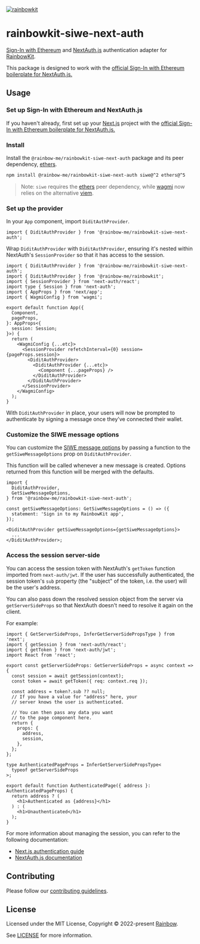 <a href="https://rainbowkit.com">
  <img alt="rainbowkit" src="https://user-images.githubusercontent.com/372831/168174718-685980e0-391e-4621-94a1-29bf83979fa5.png" />
</a>

# rainbowkit-siwe-next-auth

[Sign-In with Ethereum](https://login.xyz) and [NextAuth.js](https://next-auth.js.org) authentication adapter for [RainbowKit](https://www.rainbowkit.com).

This package is designed to work with the [official Sign-In with Ethereum boilerplate for NextAuth.js.](https://docs.login.xyz/integrations/nextauth.js)

## Usage

### Set up Sign-In with Ethereum and NextAuth.js

If you haven't already, first set up your [Next.js](https://nextjs.org) project with the [official Sign-In with Ethereum boilerplate for NextAuth.js.](https://docs.login.xyz/integrations/nextauth.js)

### Install

Install the `@rainbow-me/rainbowkit-siwe-next-auth` package and its peer dependency, [ethers](https://docs.ethers.org/v5/).

```bash
npm install @rainbow-me/rainbowkit-siwe-next-auth siwe@^2 ethers@^5
```

> Note: `siwe` requires the [ethers](https://docs.ethers.org/v5/) peer dependency, while [wagmi](https://wagmi.sh/) now relies on the alternative [viem](https://viem.sh).

### Set up the provider

In your `App` component, import `DiditAuthProvider`.

```tsx
import { DiditAuthProvider } from '@rainbow-me/rainbowkit-siwe-next-auth';
```

Wrap `DiditAuthProvider` with `DiditAuthProvider`, ensuring it's nested within NextAuth's `SessionProvider` so that it has access to the session.

```tsx
import { DiditAuthProvider } from '@rainbow-me/rainbowkit-siwe-next-auth';
import { DiditAuthProvider } from '@rainbow-me/rainbowkit';
import { SessionProvider } from 'next-auth/react';
import type { Session } from 'next-auth';
import { AppProps } from 'next/app';
import { WagmiConfig } from 'wagmi';

export default function App({
  Component,
  pageProps,
}: AppProps<{
  session: Session;
}>) {
  return (
    <WagmiConfig {...etc}>
      <SessionProvider refetchInterval={0} session={pageProps.session}>
        <DiditAuthProvider>
          <DiditAuthProvider {...etc}>
            <Component {...pageProps} />
          </DiditAuthProvider>
        </DiditAuthProvider>
      </SessionProvider>
    </WagmiConfig>
  );
}
```

With `DiditAuthProvider` in place, your users will now be prompted to authenticate by signing a message once they've connected their wallet.

### Customize the SIWE message options

You can customize the [SIWE message options](https://github.com/spruceid/siwe/blob/v1.1.6/packages/siwe/lib/client.ts#L29) by passing a function to the `getSiweMessageOptions` prop on `DiditAuthProvider`.

This function will be called whenever a new message is created. Options returned from this function will be merged with the defaults.

```tsx
import {
  DiditAuthProvider,
  GetSiweMessageOptions,
} from '@rainbow-me/rainbowkit-siwe-next-auth';

const getSiweMessageOptions: GetSiweMessageOptions = () => ({
  statement: 'Sign in to my RainbowKit app',
});

<DiditAuthProvider getSiweMessageOptions={getSiweMessageOptions}>
  ...
</DiditAuthProvider>;
```

### Access the session server-side

You can access the session token with NextAuth's `getToken` function imported from `next-auth/jwt`. If the user has successfully authenticated, the session token's `sub` property (the "subject" of the token, i.e. the user) will be the user's address.

You can also pass down the resolved session object from the server via `getServerSideProps` so that NextAuth doesn't need to resolve it again on the client.

For example:

```tsx
import { GetServerSideProps, InferGetServerSidePropsType } from 'next';
import { getSession } from 'next-auth/react';
import { getToken } from 'next-auth/jwt';
import React from 'react';

export const getServerSideProps: GetServerSideProps = async context => {
  const session = await getSession(context);
  const token = await getToken({ req: context.req });

  const address = token?.sub ?? null;
  // If you have a value for "address" here, your
  // server knows the user is authenticated.

  // You can then pass any data you want
  // to the page component here.
  return {
    props: {
      address,
      session,
    },
  };
};

type AuthenticatedPageProps = InferGetServerSidePropsType<
  typeof getServerSideProps
>;

export default function AuthenticatedPage({ address }: AuthenticatedPageProps) {
  return address ? (
    <h1>Authenticated as {address}</h1>
  ) : (
    <h1>Unauthenticated</h1>
  );
}
```

For more information about managing the session, you can refer to the following documentation:

- [Next.js authentication guide](https://nextjs.org/docs/authentication)
- [NextAuth.js documentation](https://next-auth.js.org)

## Contributing

Please follow our [contributing guidelines](../../.github/CONTRIBUTING.md).

## License

Licensed under the MIT License, Copyright © 2022-present [Rainbow](https://rainbow.me).

See [LICENSE](../../LICENSE) for more information.
